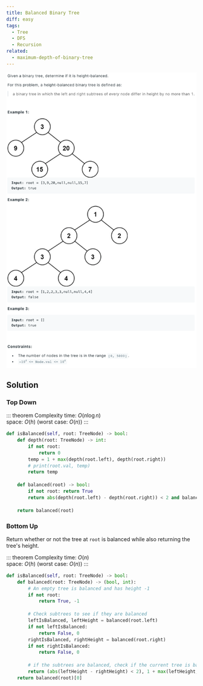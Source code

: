 ```yaml
---
title: Balanced Binary Tree
diff: easy
tags:
  - Tree
  - DFS
  - Recursion
related:
  - maximum-depth-of-binary-tree
---
```


<img class="medium-zoom" src="/algo/balanced-binary-tree.png" alt="https://leetcode.com/problems/balanced-binary-tree">

## Solution

### Top Down

::: theorem Complexity
time: $O(n\log n)$  
space: $O(h)$ (worst case: $O(n)$)
:::

```py
def isBalanced(self, root: TreeNode) -> bool:
    def depth(root: TreeNode) -> int:
        if not root:
            return 0
        temp = 1 + max(depth(root.left), depth(root.right))
        # print(root.val, temp)
        return temp

    def balanced(root) -> bool:
        if not root: return True
        return abs(depth(root.left) - depth(root.right)) < 2 and balanced(root.left) and balanced(root.right)

    return balanced(root)
```

### Bottom Up

Return whether or not the tree at `root` is balanced while also returning the tree's height.

::: theorem Complexity
time: $O(n)$  
space: $O(h)$ (worst case: $O(n)$)
:::

```py
def isBalanced(self, root: TreeNode) -> bool:
    def balanced(root: TreeNode) -> (bool, int):
        # An empty tree is balanced and has height -1
        if not root:
            return True, -1

        # Check subtrees to see if they are balanced
        leftIsBalanced, leftHeight = balanced(root.left)
        if not leftIsBalanced:
            return False, 0
        rightIsBalanced, rightHeight = balanced(root.right)
        if not rightIsBalanced:
            return False, 0

        # if the subtrees are balanced, check if the current tree is balancedusing their height
        return (abs(leftHeight - rightHeight) < 2), 1 + max(leftHeight, rightHeight)
    return balanced(root)[0]
```
